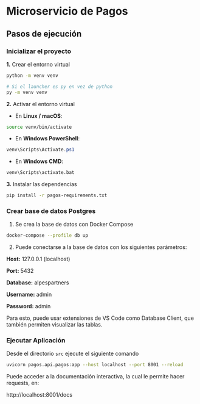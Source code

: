 # Microservicio de Pagos

## Pasos de ejecución

### Inicializar el proyecto

**1.** Crear el entorno virtual

```bash
python -m venv venv

# Si el launcher es py en vez de python
py -m venv venv
```

**2.** Activar el entorno virtual

- En **Linux / macOS**:

```bash
source venv/bin/activate
```

- En **Windows PowerShell**:

```powershell
venv\Scripts\Activate.ps1
```

- En **Windows CMD**:

```cmd
venv\Scripts\activate.bat
```

**3.** Instalar las dependencias

```bash
pip install -r pagos-requirements.txt
```

### Crear base de datos Postgres

1. Se crea la base de datos con Docker Compose

```bash
docker-compose --profile db up
```

2. Puede conectarse a la base de datos con los siguientes parámetros:

**Host:** 127.0.0.1 (localhost)

**Port:** 5432

**Database:** alpespartners

**Username:** admin

**Password:** admin

Para esto, puede usar extensiones de VS Code como Database Client, que también permiten visualizar las tablas.

### Ejecutar Aplicación

Desde el directorio `src` ejecute el siguiente comando

```bash
uvicorn pagos.api.pagos:app --host localhost --port 8001 --reload
```

Puede acceder a la documentación interactiva, la cual le permite hacer requests, en:

http://localhost:8001/docs